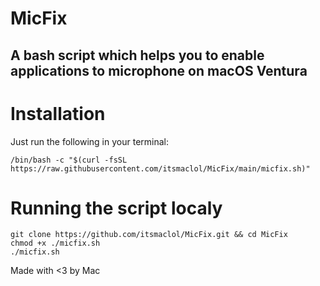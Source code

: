 # MicFix
## A bash script which helps you to enable applications to microphone on macOS Ventura

# Installation 

Just run the following in your terminal:

`/bin/bash -c "$(curl -fsSL https://raw.githubusercontent.com/itsmaclol/MicFix/main/micfix.sh)"`

# Running the script localy 
```
git clone https://github.com/itsmaclol/MicFix.git && cd MicFix
chmod +x ./micfix.sh
./micfix.sh
```

Made with <3 by Mac
